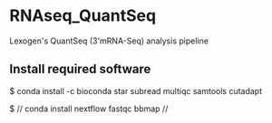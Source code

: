 # RNAseq_QuantSeq
Lexogen's QuantSeq (3'mRNA-Seq) analysis pipeline

## Install required software
$ conda install -c bioconda star subread multiqc samtools cutadapt

$ // conda install nextflow fastqc bbmap //
